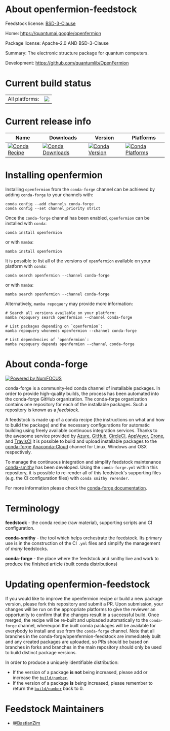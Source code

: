 About openfermion-feedstock
===========================

Feedstock license: [BSD-3-Clause](https://github.com/conda-forge/openfermion-feedstock/blob/main/LICENSE.txt)

Home: https://quantumai.google/openfermion

Package license: Apache-2.0 AND BSD-3-Clause

Summary: The electronic structure package for quantum computers.

Development: https://github.com/quantumlib/OpenFermion

Current build status
====================


<table><tr><td>All platforms:</td>
    <td>
      <a href="https://dev.azure.com/conda-forge/feedstock-builds/_build/latest?definitionId=14674&branchName=main">
        <img src="https://dev.azure.com/conda-forge/feedstock-builds/_apis/build/status/openfermion-feedstock?branchName=main">
      </a>
    </td>
  </tr>
</table>

Current release info
====================

| Name | Downloads | Version | Platforms |
| --- | --- | --- | --- |
| [![Conda Recipe](https://img.shields.io/badge/recipe-openfermion-green.svg)](https://anaconda.org/conda-forge/openfermion) | [![Conda Downloads](https://img.shields.io/conda/dn/conda-forge/openfermion.svg)](https://anaconda.org/conda-forge/openfermion) | [![Conda Version](https://img.shields.io/conda/vn/conda-forge/openfermion.svg)](https://anaconda.org/conda-forge/openfermion) | [![Conda Platforms](https://img.shields.io/conda/pn/conda-forge/openfermion.svg)](https://anaconda.org/conda-forge/openfermion) |

Installing openfermion
======================

Installing `openfermion` from the `conda-forge` channel can be achieved by adding `conda-forge` to your channels with:

```
conda config --add channels conda-forge
conda config --set channel_priority strict
```

Once the `conda-forge` channel has been enabled, `openfermion` can be installed with `conda`:

```
conda install openfermion
```

or with `mamba`:

```
mamba install openfermion
```

It is possible to list all of the versions of `openfermion` available on your platform with `conda`:

```
conda search openfermion --channel conda-forge
```

or with `mamba`:

```
mamba search openfermion --channel conda-forge
```

Alternatively, `mamba repoquery` may provide more information:

```
# Search all versions available on your platform:
mamba repoquery search openfermion --channel conda-forge

# List packages depending on `openfermion`:
mamba repoquery whoneeds openfermion --channel conda-forge

# List dependencies of `openfermion`:
mamba repoquery depends openfermion --channel conda-forge
```


About conda-forge
=================

[![Powered by
NumFOCUS](https://img.shields.io/badge/powered%20by-NumFOCUS-orange.svg?style=flat&colorA=E1523D&colorB=007D8A)](https://numfocus.org)

conda-forge is a community-led conda channel of installable packages.
In order to provide high-quality builds, the process has been automated into the
conda-forge GitHub organization. The conda-forge organization contains one repository
for each of the installable packages. Such a repository is known as a *feedstock*.

A feedstock is made up of a conda recipe (the instructions on what and how to build
the package) and the necessary configurations for automatic building using freely
available continuous integration services. Thanks to the awesome service provided by
[Azure](https://azure.microsoft.com/en-us/services/devops/), [GitHub](https://github.com/),
[CircleCI](https://circleci.com/), [AppVeyor](https://www.appveyor.com/),
[Drone](https://cloud.drone.io/welcome), and [TravisCI](https://travis-ci.com/)
it is possible to build and upload installable packages to the
[conda-forge](https://anaconda.org/conda-forge) [Anaconda-Cloud](https://anaconda.org/)
channel for Linux, Windows and OSX respectively.

To manage the continuous integration and simplify feedstock maintenance
[conda-smithy](https://github.com/conda-forge/conda-smithy) has been developed.
Using the ``conda-forge.yml`` within this repository, it is possible to re-render all of
this feedstock's supporting files (e.g. the CI configuration files) with ``conda smithy rerender``.

For more information please check the [conda-forge documentation](https://conda-forge.org/docs/).

Terminology
===========

**feedstock** - the conda recipe (raw material), supporting scripts and CI configuration.

**conda-smithy** - the tool which helps orchestrate the feedstock.
                   Its primary use is in the construction of the CI ``.yml`` files
                   and simplify the management of *many* feedstocks.

**conda-forge** - the place where the feedstock and smithy live and work to
                  produce the finished article (built conda distributions)


Updating openfermion-feedstock
==============================

If you would like to improve the openfermion recipe or build a new
package version, please fork this repository and submit a PR. Upon submission,
your changes will be run on the appropriate platforms to give the reviewer an
opportunity to confirm that the changes result in a successful build. Once
merged, the recipe will be re-built and uploaded automatically to the
`conda-forge` channel, whereupon the built conda packages will be available for
everybody to install and use from the `conda-forge` channel.
Note that all branches in the conda-forge/openfermion-feedstock are
immediately built and any created packages are uploaded, so PRs should be based
on branches in forks and branches in the main repository should only be used to
build distinct package versions.

In order to produce a uniquely identifiable distribution:
 * If the version of a package **is not** being increased, please add or increase
   the [``build/number``](https://docs.conda.io/projects/conda-build/en/latest/resources/define-metadata.html#build-number-and-string).
 * If the version of a package **is** being increased, please remember to return
   the [``build/number``](https://docs.conda.io/projects/conda-build/en/latest/resources/define-metadata.html#build-number-and-string)
   back to 0.

Feedstock Maintainers
=====================

* [@BastianZim](https://github.com/BastianZim/)

